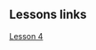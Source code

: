 ## Lessons links

[Lesson 4](https://github.com/amtoss-study/react-demo-2/blob/master/materials/Lesson4.md)
